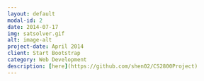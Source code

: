 ```yaml
---
layout: default
modal-id: 2
date: 2014-07-17
img: satsolver.gif
alt: image-alt
project-date: April 2014
client: Start Bootstrap
category: Web Development
description: [here](https://github.com/shen02/CS2800Project)
---
```

